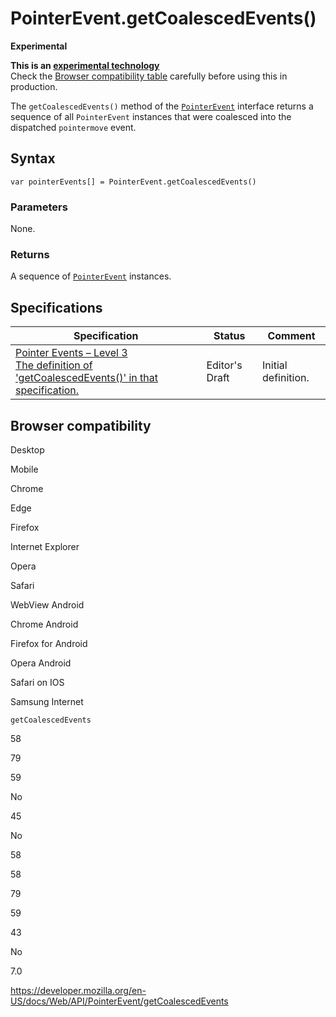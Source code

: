 PointerEvent.getCoalescedEvents()
=================================

**Experimental**

**This is an [experimental technology](https://developer.mozilla.org/en-US/docs/MDN/Guidelines/Conventions_definitions#experimental)**  
Check the [Browser compatibility table](#browser_compatibility) carefully before using this in production.

The `getCoalescedEvents()` method of the [`PointerEvent`](../pointerevent) interface returns a sequence of all `PointerEvent` instances that were coalesced into the dispatched `pointermove` event.

Syntax
------

    var pointerEvents[] = PointerEvent.getCoalescedEvents()

### Parameters

None.

### Returns

A sequence of [`PointerEvent`](../pointerevent) instances.

Specifications
--------------

<table><thead><tr class="header"><th>Specification</th><th>Status</th><th>Comment</th></tr></thead><tbody><tr class="odd"><td><a href="https://w3c.github.io/pointerevents/#dom-pointerevent-getcoalescedevents">Pointer Events – Level 3<br />
<span class="small">The definition of 'getCoalescedEvents()' in that specification.</span></a></td><td><span class="spec-ed">Editor's Draft</span></td><td>Initial definition.</td></tr></tbody></table>

Browser compatibility
---------------------

Desktop

Mobile

Chrome

Edge

Firefox

Internet Explorer

Opera

Safari

WebView Android

Chrome Android

Firefox for Android

Opera Android

Safari on IOS

Samsung Internet

`getCoalescedEvents`

58

79

59

No

45

No

58

58

79

59

43

No

7.0

<a href="https://developer.mozilla.org/en-US/docs/Web/API/PointerEvent/getCoalescedEvents" class="_attribution-link">https://developer.mozilla.org/en-US/docs/Web/API/PointerEvent/getCoalescedEvents</a>
